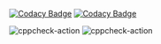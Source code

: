 
[![Codacy Badge](https://api.codacy.com/project/badge/Grade/320ff14ccea14e7e991256f23bb34f32)](https://app.codacy.com/manual/stepin104645/last?utm_source=github.com&utm_medium=referral&utm_content=stepin104645/last&utm_campaign=Badge_Grade_Settings)
[![Codacy Badge](https://api.codacy.com/project/badge/Grade/320ff14ccea14e7e991256f23bb34f32)](https://app.codacy.com/manual/stepin104645/last?utm_source=github.com&utm_medium=referral&utm_content=stepin104645/last&utm_campaign=Badge_Grade_Dashboard)

![cppcheck-action](https://github.com/stepin104645/last/workflows/cppcheck-action/badge.svg)
![cppcheck-action](https://github.com/stepin104645/last/workflows/cppcheck-action/badge.svg)
